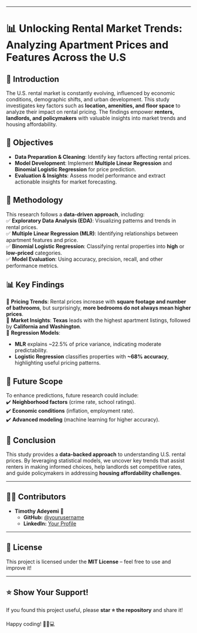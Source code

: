

---

# 📊 Unlocking Rental Market Trends: Analyzing Apartment Prices and Features Across the U.S  

## 🏡 Introduction  

The U.S. rental market is constantly evolving, influenced by economic conditions, demographic shifts, and urban development. This study investigates key factors such as **location, amenities, and floor space** to analyze their impact on rental pricing. The findings empower **renters, landlords, and policymakers** with valuable insights into market trends and housing affordability.  

## 🎯 Objectives  

- **Data Preparation & Cleaning**: Identify key factors affecting rental prices.  
- **Model Development**: Implement **Multiple Linear Regression** and **Binomial Logistic Regression** for price prediction.  
- **Evaluation & Insights**: Assess model performance and extract actionable insights for market forecasting.  

## 📌 Methodology  

This research follows a **data-driven approach**, including:  
✅ **Exploratory Data Analysis (EDA)**: Visualizing patterns and trends in rental prices.  
✅ **Multiple Linear Regression (MLR)**: Identifying relationships between apartment features and price.  
✅ **Binomial Logistic Regression**: Classifying rental properties into **high** or **low-priced** categories.  
✅ **Model Evaluation**: Using accuracy, precision, recall, and other performance metrics.  

## 📊 Key Findings  

🔹 **Pricing Trends**: Rental prices increase with **square footage and number of bathrooms**, but surprisingly, **more bedrooms do not always mean higher prices**.  
🔹 **Market Insights**: **Texas** leads with the highest apartment listings, followed by **California and Washington**.  
🔹 **Regression Models**:  
   - **MLR** explains ~22.5% of price variance, indicating moderate predictability.  
   - **Logistic Regression** classifies properties with **~68% accuracy**, highlighting useful pricing patterns.  

## 📌 Future Scope  

To enhance predictions, future research could include:  
✔️ **Neighborhood factors** (crime rate, school ratings).  
✔️ **Economic conditions** (inflation, employment rate).  
✔️ **Advanced modeling** (machine learning for higher accuracy).  

## 🚀 Conclusion  

This study provides a **data-backed approach** to understanding U.S. rental prices. By leveraging statistical models, we uncover key trends that assist renters in making informed choices, help landlords set competitive rates, and guide policymakers in addressing **housing affordability challenges**.  

---

## 👨‍💻 **Contributors**  
- **Timothy Adeyemi** 🚀  
  - **GitHub:** [@yourusername](https://github.com/iamtimothy)  
  - **LinkedIn:** [Your Profile](https://www.linkedin.com/in/timothy-ade/)  

---

## 📜 **License**  
This project is licensed under the **MIT License** – feel free to use and improve it!  

---

## ⭐ **Show Your Support!**  
If you found this project useful, please **star ⭐ the repository** and share it!  

Happy coding! 🚀🏡💻  